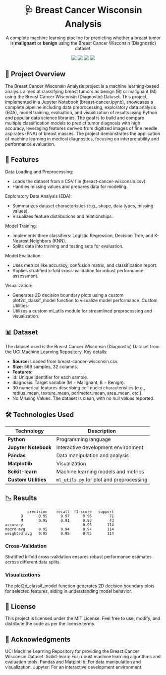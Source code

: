 <h1 align="center">🩺 Breast Cancer Wisconsin Analysis</h1> 
<p align="center"> A complete machine learning pipeline for predicting whether a breast tumor is <strong>malignant</strong> or <strong>benign</strong> using the Breast Cancer Wisconsin (Diagnostic) dataset. </p> 
<p align="center"> 
<img src="https://img.shields.io/badge/Python-3776AB?style=flat-square&logo=python&logoColor=white"/> 
<img src="https://img.shields.io/badge/Pandas-150458?style=flat-square&logo=pandas&logoColor=white"/> 
<img src="https://img.shields.io/badge/Matplotlib-007ACC?style=flat-square&logo=plotly&logoColor=white"/> 
<img src="https://img.shields.io/badge/scikit--learn-F7931E?style=flat-square&logo=scikit-learn&logoColor=white"/> 
</p>

## 📝 Project Overview

The Breast Cancer Wisconsin Analysis project is a machine learning-based analysis aimed at classifying breast tumors as benign (B) or malignant (M) using the Breast Cancer Wisconsin (Diagnostic) Dataset. This project, implemented in a Jupyter Notebook (breast-cancer.ipynb), showcases a complete pipeline including data preprocessing, exploratory data analysis (EDA), model training, evaluation, and visualization of results using Python and popular data science libraries.
The goal is to build and compare multiple classification models to predict tumor diagnosis with high accuracy, leveraging features derived from digitized images of fine needle aspirates (FNA) of breast masses. The project demonstrates the application of machine learning in medical diagnostics, focusing on interpretability and performance evaluation.

## 🚀 Features

Data Loading and Preprocessing:
  - Loads the dataset from a CSV file (breast-cancer-wisconsin.csv).
  - Handles missing values and prepares data for modeling.

Exploratory Data Analysis (EDA):
  - Summarizes dataset characteristics (e.g., shape, data types, missing values).
  - Visualizes feature distributions and relationships.

Model Training:
  - Implements three classifiers: Logistic Regression, Decision Tree, and K-Nearest Neighbors (KNN).
  - Splits data into training and testing sets for evaluation.

Model Evaluation:
  - Uses metrics like accuracy, confusion matrix, and classification report.
  - Applies stratified k-fold cross-validation for robust performance assessment.

Visualization:
  - Generates 2D decision boundary plots using a custom plot2d_classif_model function to visualize model performance.
Custom Utilities:
  - Utilizes a custom ml_utils module for streamlined preprocessing and visualization.

## 📊 Dataset
The dataset used is the Breast Cancer Wisconsin (Diagnostic) Dataset from the UCI Machine Learning Repository. Key details:
  - **Source:** Loaded from breast-cancer-wisconsin.csv.
  - **Size:** 569 samples, 32 columns.
  - **Features:**
  - id: Unique identifier for each sample.
  - diagnosis: Target variable (M = Malignant, B = Benign).
  - 30 numerical features describing cell nuclei characteristics (e.g., radius_mean, texture_mean, perimeter_mean, area_mean, etc.).
- No Missing Values: The dataset is clean, with no null values reported.

## 🛠️ Technologies Used
| Technology           | Description                              |
| -------------------- | ---------------------------------------- |
| **Python**           | Programming language                     |
| **Jupyter Notebook** | Interactive development environment      |
| **Pandas**           | Data manipulation and analysis           |
| **Matplotlib**       | Visualization                            |
| **Scikit-learn**     | Machine learning models and metrics      |
| **Custom Utilities** | `ml_utils.py` for plot and preprocessing |

## 📉 Results

              precision    recall  f1-score   support
           B       0.95      0.97      0.96        71
           M       0.95      0.91      0.93        43
    accuracy                           0.95       114
    macro avg      0.95      0.94      0.94       114
    weighted avg   0.95      0.95      0.95       114

### Cross-Validation
Stratified k-fold cross-validation ensures robust performance estimates across different data splits.

### Visualizations
The plot2d_classif_model function generates 2D decision boundary plots for selected features, aiding in understanding model behavior.

## 📜 License

This project is licensed under the MIT License. Feel free to use, modify, and distribute the code as per the license terms.

## 🙌 Acknowledgments

UCI Machine Learning Repository for providing the Breast Cancer Wisconsin Dataset.
Scikit-learn: For robust machine learning algorithms and evaluation tools.
Pandas and Matplotlib: For data manipulation and visualization.
Jupyter: For an interactive development environment.
